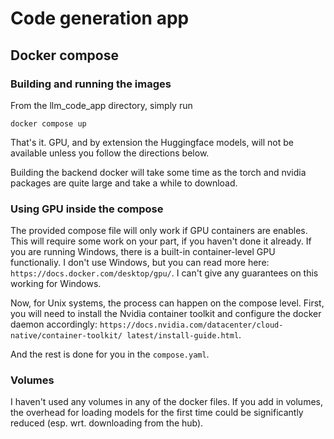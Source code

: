 # Code generation app
## Docker compose
### Building and running the images
From the llm_code_app directory, simply run
```shell
docker compose up
```
That's it. GPU, and by extension the Huggingface models, will not be available unless
you follow the directions below.

Building the backend docker will take some time as the torch and nvidia packages are
quite large and take a while to download.

### Using GPU inside the compose
The provided compose file will only work if GPU containers are enables. This will
require some work on your part, if you haven't done it already. If you are running
Windows, there is a built-in container-level GPU functionaliy. I don't use Windows, but
you can read more here: `https://docs.docker.com/desktop/gpu/`. I can't give any
guarantees on this working for Windows.

Now, for Unix systems, the process can happen on the compose level. First, you will need
to install the Nvidia container toolkit and configure the docker daemon accordingly:
`https://docs.nvidia.com/datacenter/cloud-native/container-toolkit/
latest/install-guide.html`.

And the rest is done for you in the `compose.yaml`.

### Volumes
I haven't used any volumes in any of the docker files. If you add in volumes, the
overhead for loading models for the first time could be significantly reduced (esp. wrt.
downloading from the hub).
